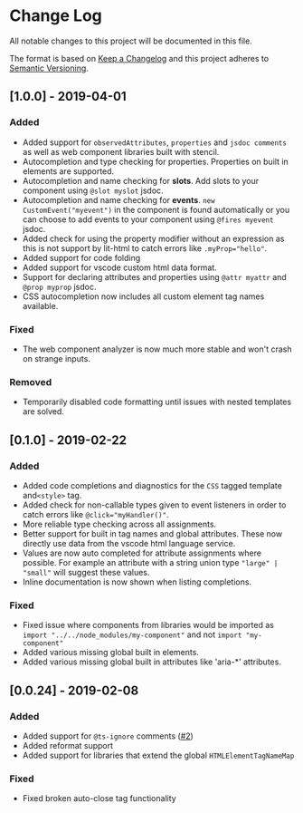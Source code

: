 # Change Log

All notable changes to this project will be documented in this file.

The format is based on [Keep a Changelog](http://keepachangelog.com/)
and this project adheres to [Semantic Versioning](http://semver.org/).

<!--
   PRs should document their user-visible changes (if any) in the
   Unreleased section, uncommenting the header as necessary.
-->
<!-- ### Added -->
<!-- ### Changed -->
<!-- ### Removed -->
<!-- ### Fixed -->

## [1.0.0] - 2019-04-01

### Added

-   Added support for `observedAttributes`, `properties` and `jsdoc comments` as well as web component libraries built with stencil.
-   Autocompletion and type checking for properties. Properties on built in elements are supported.
-   Autocompletion and name checking for **slots**. Add slots to your component using `@slot myslot` jsdoc.
-   Autocompletion and name checking for **events**. `new CustomEvent("myevent")` in the component is found automatically or you can choose to add events to your component using `@fires myevent` jsdoc.
-   Added check for using the property modifier without an expression as this is not support by lit-html to catch errors like `.myProp="hello"`.
-   Added support for code folding
-   Added support for vscode custom html data format.
-   Support for declaring attributes and properties using `@attr myattr` and `@prop myprop` jsdoc.
-   CSS autocompletion now includes all custom element tag names available.

### Fixed

-   The web component analyzer is now much more stable and won't crash on strange inputs.

### Removed

-   Temporarily disabled code formatting until issues with nested templates are solved.

## [0.1.0] - 2019-02-22

### Added

-   Added code completions and diagnostics for the `CSS` tagged template and`<style>` tag.
-   Added check for non-callable types given to event listeners in order to catch errors like `@click="myHandler()"`.
-   More reliable type checking across all assignments.
-   Better support for built in tag names and global attributes. These now directly use data from the vscode html language service.
-   Values are now auto completed for attribute assignments where possible. For example an attribute with a string union type `"large" | "small"` will suggest these values.
-   Inline documentation is now shown when listing completions.

### Fixed

-   Fixed issue where components from libraries would be imported as `import "../../node_modules/my-component"` and not `import "my-component"`
-   Added various missing global built in elements.
-   Added various missing global built in attributes like 'aria-\*' attributes.

## [0.0.24] - 2019-02-08

### Added

-   Added support for `@ts-ignore` comments ([#2](https://github.com/runem/lit-analyzer/pull/2))
-   Added reformat support
-   Added support for libraries that extend the global `HTMLElementTagNameMap`

### Fixed

-   Fixed broken auto-close tag functionality
